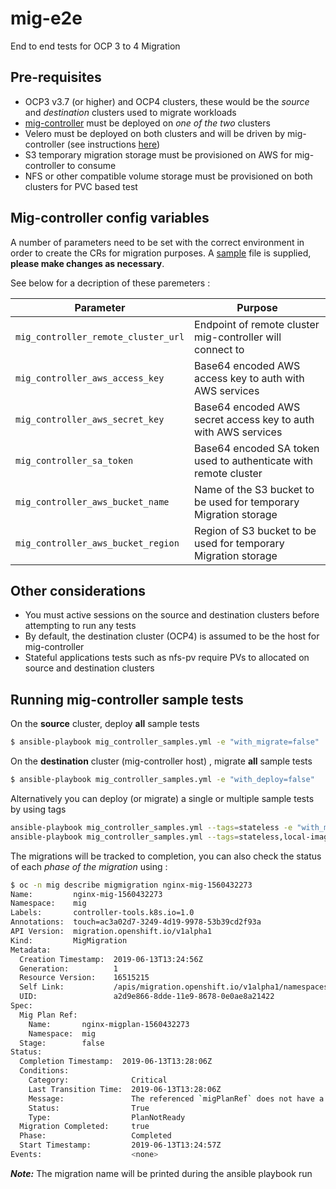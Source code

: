 # mig-e2e
End to end tests for OCP 3 to 4 Migration

## Pre-requisites

* OCP3 v3.7 (or higher) and OCP4 clusters, these would be the _source_ and _destination_ clusters used to migrate workloads
* [mig-controller](https://github.com/fusor/mig-controller) must be deployed on _one of the two_ clusters
* Velero must be deployed on both clusters and will be driven by mig-controller (see instructions [here](https://github.com/fusor/mig-controller#quick-start))
* S3 temporary migration storage must be provisioned on AWS for mig-controller to consume
* NFS or other compatible volume storage must be provisioned on both clusters for PVC based test

## Mig-controller config variables

A number of parameters need to be set with the correct environment in order to create the CRs for migration purposes. A [sample](https://github.com/fusor/mig-e2e/config/mig_controller.yml.example) file is supplied, **please make changes as necessary**.

See below for a decription of these paremeters :

| Parameter | Purpose |
| --- | --- |
| `mig_controller_remote_cluster_url` | Endpoint of remote cluster mig-controller will connect to |
| `mig_controller_aws_access_key` | Base64 encoded AWS access key to auth with AWS services |
| `mig_controller_aws_secret_key` | Base64 encoded AWS secret access key to auth with AWS services |
| `mig_controller_sa_token` | Base64 encoded SA token used to authenticate with remote cluster |
| `mig_controller_aws_bucket_name` | Name of the S3 bucket to be used for temporary Migration storage |
| `mig_controller_aws_bucket_region` | Region of S3 bucket to be used for temporary Migration storage |

## Other considerations

* You must active sessions on the source and destination clusters before attempting to run any tests
* By default, the destination cluster (OCP4) is assumed to be the host for mig-controller
* Stateful applications tests such as nfs-pv require PVs to allocated on source and destination clusters

## Running mig-controller sample tests

On the **source** cluster, deploy **all** sample tests

```bash
$ ansible-playbook mig_controller_samples.yml -e "with_migrate=false"
```

On the **destination** cluster (mig-controller host) , migrate **all** sample tests

```bash
$ ansible-playbook mig_controller_samples.yml -e "with_deploy=false"
```

Alternatively you can deploy (or migrate) a single or multiple sample tests by using tags

```bash
ansible-playbook mig_controller_samples.yml --tags=stateless -e "with_migrate=false"
ansible-playbook mig_controller_samples.yml --tags=stateless,local-images -e "with_deploy=false"
```

The migrations will be tracked to completion, you can also check the status of each _phase of the migration_ using : 

```bash
$ oc -n mig describe migmigration nginx-mig-1560432273
Name:         nginx-mig-1560432273
Namespace:    mig
Labels:       controller-tools.k8s.io=1.0
Annotations:  touch=ac3a02d7-3249-4d19-9978-53b39cd2f93a
API Version:  migration.openshift.io/v1alpha1
Kind:         MigMigration
Metadata:
  Creation Timestamp:  2019-06-13T13:24:56Z
  Generation:          1
  Resource Version:    16515215
  Self Link:           /apis/migration.openshift.io/v1alpha1/namespaces/mig/migmigrations/nginx-mig-1560432273
  UID:                 a2d9e866-8dde-11e9-8678-0e0ae8a21422
Spec:
  Mig Plan Ref:
    Name:       nginx-migplan-1560432273
    Namespace:  mig
  Stage:        false
Status:
  Completion Timestamp:  2019-06-13T13:28:06Z
  Conditions:
    Category:              Critical
    Last Transition Time:  2019-06-13T13:28:06Z
    Message:               The referenced `migPlanRef` does not have a `Ready` condition.
    Status:                True
    Type:                  PlanNotReady
  Migration Completed:     true
  Phase:                   Completed
  Start Timestamp:         2019-06-13T13:24:57Z
Events:                    <none>
```

_**Note:**_ The migration name will be printed during the ansible playbook run
